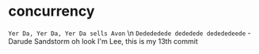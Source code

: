 # concurrency

`Yer Da, Yer Da, Yer Da sells Avon` \n
 `Dedededede dededede dedededeede` -Darude Sandstorm
 oh look I'm Lee, this is my 13th commit
